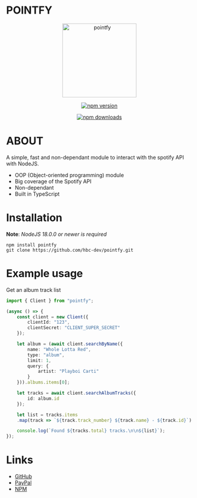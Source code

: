 # POINTFY
<div align="center">
<img src="https://cdn.discordapp.com/attachments/863514308343889930/1147234182943223960/2581_sin_titulo_20230901201848.png" height="200px" alt="pointfy">


<a href="https://www.npmjs.com/package/pointfy"><img src="https://img.shields.io/npm/v/pointfy.svg?maxAge=3600" alt="npm version"/></a>

<a href="https://www.npmjs.com/package/pointfy"><img src="https://img.shields.io/npm/dt/pointfy.svg?maxAge=3600" alt="npm downloads"/></a>
</div>

# ABOUT
A simple, fast and non-dependant module to interact with the spotify API with NodeJS.

* OOP (Object-oriented programming) module
* Big coverage of the Spotify API
* Non-dependant
* Built in TypeScript

# Installation
**Note**: *NodeJS 18.0.0 or newer is required*

```
npm install pointfy
git clone https://github.com/hbc-dev/pointfy.git
```

# Example usage
Get an album track list

```ts
import { Client } from "pointfy";

(async () => {
    const client = new Client({
        clientId: "123",
        clientSecret: "CLIENT_SUPER_SECRET"
    });

    let album = (await client.searchByName({
        name: "Whole Lotta Red",
        type: "album",
        limit: 1,
        query: {
            artist: "Playboi Carti"
        }
    })).albums.items[0];

    let tracks = await client.searchAlbumTracks({
        id: album.id
    });

    let list = tracks.items
    .map(track => `${track.track_number} ${track.name} - ${track.id}`).join('\n');

    console.log(`Found ${tracks.total} tracks.\n\n${list}`);
});
```

# Links
* [GitHub](https://github.com/hbc-dev/pointfy)
* [PayPal](https://paypal.me/pagos3217)
* [NPM](https://npmjs.com/package/pointfy)